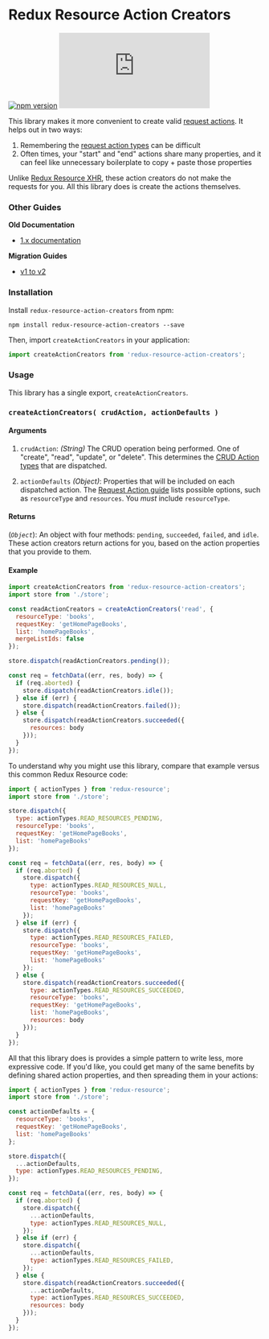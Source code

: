 # Redux Resource Action Creators

[![npm version](https://img.shields.io/npm/v/redux-resource-action-creators.svg)](https://www.npmjs.com/package/redux-resource-action-creators)
[![gzip size](http://img.badgesize.io/https://unpkg.com/redux-resource-action-creators/dist/redux-resource-action-creators.min.js?compression=gzip)](https://unpkg.com/redux-resource-action-creators/dist/redux-resource-action-creators.min.js)

This library makes it more convenient to create valid [request actions](../requests/request-actions.md).
It helps out in two ways:

1. Remembering the [request action types](../api-reference/action-types.md) can be difficult
2. Often times, your "start" and "end" actions share many properties, and it can feel like unnecessary
  boilerplate to copy + paste those properties

Unlike [Redux Resource XHR](redux-resource-xhr.md), these action creators do not make the requests
for you. All this library does is create the actions themselves.

### Other Guides

**Old Documentation**

- [1.x documentation](https://github.com/jamesplease/redux-resource/blob/master/packages/redux-resource-action-creators/docs/old-versions/1.md)

**Migration Guides**

- [v1 to v2](https://github.com/jamesplease/redux-resource/blob/master/packages/redux-resource-action-creators/docs/migration-guides/1-to-2.md)

### Installation

Install `redux-resource-action-creators` from npm:

`npm install redux-resource-action-creators --save`

Then, import `createActionCreators` in your application:

```js
import createActionCreators from 'redux-resource-action-creators';
```

### Usage

This library has a single export, `createActionCreators`.

### `createActionCreators( crudAction, actionDefaults )`

#### Arguments

1. `crudAction`: *(String)* The CRUD operation being performed. One of "create",
  "read", "update", or "delete". This determines the
  [CRUD Action types](../api-reference/action-types.md) that are dispatched.

2. `actionDefaults` *(Object)*: Properties that will be included on each dispatched
    action. The [Request Action guide](../requests/request-actions.md) lists possible
    options, such as `resourceType` and `resources`. You *must* include `resourceType`.

#### Returns

(*`Object`*): An object with four methods: `pending`, `succeeded`, `failed`, and `idle`.
  These action creators return actions for you, based on the action properties that
  you provide to them.

#### Example

```js
import createActionCreators from 'redux-resource-action-creators';
import store from './store';

const readActionCreators = createActionCreators('read', {
  resourceType: 'books',
  requestKey: 'getHomePageBooks',
  list: 'homePageBooks',
  mergeListIds: false
});

store.dispatch(readActionCreators.pending());

const req = fetchData((err, res, body) => {
  if (req.aborted) {
    store.dispatch(readActionCreators.idle());
  } else if (err) {
    store.dispatch(readActionCreators.failed());
  } else {
    store.dispatch(readActionCreators.succeeded({
      resources: body
    }));
  }
});
```

To understand why you might use this library, compare that example versus this common Redux
Resource code:

```js
import { actionTypes } from 'redux-resource';
import store from './store';

store.dispatch({
  type: actionTypes.READ_RESOURCES_PENDING,
  resourceType: 'books',
  requestKey: 'getHomePageBooks',
  list: 'homePageBooks'
});

const req = fetchData((err, res, body) => {
  if (req.aborted) {
    store.dispatch({
      type: actionTypes.READ_RESOURCES_NULL,
      resourceType: 'books',
      requestKey: 'getHomePageBooks',
      list: 'homePageBooks'
    });
  } else if (err) {
    store.dispatch({
      type: actionTypes.READ_RESOURCES_FAILED,
      resourceType: 'books',
      requestKey: 'getHomePageBooks',
      list: 'homePageBooks'
    });
  } else {
    store.dispatch(readActionCreators.succeeded({
      type: actionTypes.READ_RESOURCES_SUCCEEDED,
      resourceType: 'books',
      requestKey: 'getHomePageBooks',
      list: 'homePageBooks',
      resources: body
    }));
  }
});
```

All that this library does is provides a simple pattern to write less, more expressive code. If you'd like, you could get many
of the same benefits by defining shared action properties, and then spreading them in your actions:

```js
import { actionTypes } from 'redux-resource';
import store from './store';

const actionDefaults = {
  resourceType: 'books',
  requestKey: 'getHomePageBooks',
  list: 'homePageBooks'
};

store.dispatch({
  ...actionDefaults,
  type: actionTypes.READ_RESOURCES_PENDING,
});

const req = fetchData((err, res, body) => {
  if (req.aborted) {
    store.dispatch({
      ...actionDefaults,
      type: actionTypes.READ_RESOURCES_NULL,
    });
  } else if (err) {
    store.dispatch({
      ...actionDefaults,
      type: actionTypes.READ_RESOURCES_FAILED,
    });
  } else {
    store.dispatch(readActionCreators.succeeded({
      ...actionDefaults,
      type: actionTypes.READ_RESOURCES_SUCCEEDED,
      resources: body
    }));
  }
});
```
